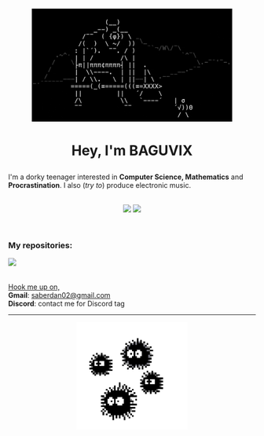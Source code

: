<p align="center"> 
  <img src="cyclops.gif" height="230">
</p>

# <p align="center"> Hey, I'm BAGUVIX </p>
 
I'm a dorky teenager interested in **Computer Science, Mathematics** and **Procrastination**. I also (*try to*) produce electronic music. <br><br>

<p align="center">
  <img src="https://github-readme-stats.vercel.app/api?username=BAGUVIX456&theme=radical&show_icons=true&hide_border=true" height="200">
  <img src="https://github-readme-stats.vercel.app/api/top-langs/?username=BAGUVIX456&theme=radical&show_icons=true&hide_border=true&layout=compact">
</p> <br>

### My repositories: <br>
  <a href="https://github.com/BAGUVIX456/Advent_of_Code">
    <img src="https://github-readme-stats.vercel.app/api/pin/?username=BAGUVIX456&repo=Advent_of_Code&show_owner=true&theme=radical&hide_border=true">
  </a>    
<br><br>

<u>Hook me up on,</u> <br>
**Gmail**: saberdan02@gmail.com <br>
**Discord**: contact me for Discord tag

<hr>

<p align="center"> <img src="virus.gif" height="220"> </p>

